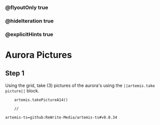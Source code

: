 ### @flyoutOnly true
### @hideIteration true
### @explicitHints true

# Aurora Pictures

## Step 1
Using the grid, take (3) pictures of the aurora's using the ``||artemis.take picture||`` block.

```ghost
    artemis.takePictureA14()
```
```template
    //
```

```package
artemis-ts=github:ReWrite-Media/artemis-ts#v0.0.34
```